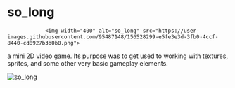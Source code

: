 # so_long

                <img width="400" alt="so_long" src="https://user-images.githubusercontent.com/95487148/156528299-e5fe3e3d-3fb0-4ccf-8440-cd8927b3b0b0.png">

a mini 2D video game.
Its purpose was to get used to working with textures, sprites, and some other very basic gameplay elements.

![so_long](https://user-images.githubusercontent.com/95487148/156332575-e7c72aaf-5233-465b-904b-da44ec4ea71d.gif)
